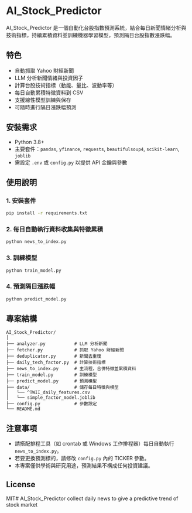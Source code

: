 # AI_Stock_Predictor

AI_Stock_Predictor 是一個自動化台股指數預測系統，結合每日新聞情緒分析與技術指標，持續累積資料並訓練機器學習模型，預測隔日台股指數漲跌幅。

## 特色

- 自動抓取 Yahoo 財經新聞
- LLM 分析新聞情緒與投資因子
- 計算台股技術指標（動能、量比、波動率等）
- 每日自動累積特徵資料到 CSV
- 支援線性模型訓練與保存
- 可隨時進行隔日漲跌幅預測

## 安裝需求

- Python 3.8+
- 主要套件：`pandas`, `yfinance`, `requests`, `beautifulsoup4`, `scikit-learn`, `joblib`
- 需設定 `.env` 或 `config.py` 以提供 API 金鑰與參數

## 使用說明

### 1. 安裝套件

```bash
pip install -r requirements.txt
```

### 2. 每日自動執行資料收集與特徵累積

```bash
python news_to_index.py
```

### 3. 訓練模型

```bash
python train_model.py
```

### 4. 預測隔日漲跌幅

```bash
python predict_model.py
```

## 專案結構

```
AI_Stock_Predictor/
│
├── analyzer.py           # LLM 分析新聞
├── fetcher.py            # 抓取 Yahoo 財經新聞
├── deduplicator.py       # 新聞去重復
├── daily_tech_factor.py  # 計算技術指標
├── news_to_index.py      # 主流程，合併特徵並累積資料
├── train_model.py        # 訓練模型
├── predict_model.py      # 預測模型
├── data/                 # 儲存每日特徵與模型
│   └── ^TWII_daily_features.csv
│   └── simple_factor_model.joblib
├── config.py             # 參數設定
└── README.md
```

## 注意事項

- 請搭配排程工具（如 crontab 或 Windows 工作排程器）每日自動執行 `news_to_index.py`。
- 若要更換預測標的，請修改 `config.py` 內的 TICKER 參數。
- 本專案僅供學術與研究用途，預測結果不構成任何投資建議。

## License

MIT# AI_Stock_Predictor
collect daily news to give a predictive trend of stock market 
